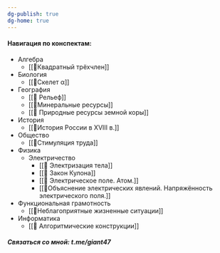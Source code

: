 ```yaml
---
dg-publish: true
dg-home: true
---
```

#### Навигация по конспектам:
- Алгебра
	- [[📒Квадратный трёхчлен]]
- Биология
	- [[📒Скелет α]]
- География
	- [[📒 Рельеф]]
	- [[📒Минеральные ресурсы]]
	- [[📒 Природные ресурсы земной коры]]
- История
	- [[📒История России в XVIII в.]]
- Общество
	- [[📒Стимуляция труда]]
- Физика
	- Электричество
		- [[📒 Электризация тела]]
		- [[📒 Закон Кулона]]
		- [[📒 Электрическое поле. Атом.]]
		- [[📒Объяснение электрических явлений. Напряжённость электрического поля.]]
- Функциональная грамотность
	- [[📒Неблагоприятные жизненные ситуации]]
- Информатика
    - [[📒 Алгоритмические конструкции]]

##### Связаться со мной: t.me/giant47